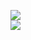 [![](https://img.shields.io/badge/Made%20With-Github%20Spray-lightgrey.svg?style=for-the-badge&logo=github)](https://github.com/Annihil/github-spray#3160)  
[![](https://i.imgur.com/2DrTn0Z.gif)](https://github.com/Annihil/github-spray)